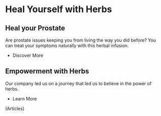 # Heal Yourself with Herbs


## Heal your Prostate
Are prostate issues keeping you from living the way you did before? You can treat your symptoms naturally with this herbal infusion.
- Discover More

## Empowerment with Herbs
Our company led us on a journey that led us to believe in the power of herbs.
- Learn More

(Articles)
